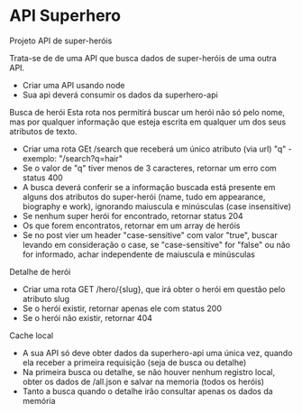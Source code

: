 # API Superhero

Projeto API de super-heróis

Trata-se de de uma API que busca dados de super-heróis de uma outra API.

- Criar uma API usando node
- Sua api deverá consumir os dados da superhero-api

Busca de herói
Esta rota nos permitirá buscar um herói não só pelo nome, mas por qualquer informação que esteja escrita em qualquer um dos seus atributos de texto.
- Criar uma rota GEt /search que receberá um único atributo (via url) "q" - exemplo: "/search?q=hair"
- Se o valor de "q" tiver menos de 3 caracteres, retornar um erro com status 400
- A busca deverá conferir se a informação buscada está presente em alguns dos atributos do super-herói (name, tudo em appearance, biography e work), ignorando maiuscula e minúsculas (case insensitive)
- Se nenhum super herói for encontrado, retornar status 204
- Os que forem encontratos, retornar em um array de heróis
- Se no post vier um header "case-sensitive" com valor "true", buscar levando em consideração o case, se "case-sensitive" for "false" ou não for informado, achar independente de maiuscula e minúsculas

Detalhe de herói
- Criar uma rota GET /hero/{slug}, que irá obter o herói em questão pelo atributo slug
- Se o herói existir, retornar apenas ele com status 200
- Se o herói não existir, retornar 404

Cache local
- A sua API só deve obter dados da superhero-api uma única vez, quando ela receber a primeira requisição (seja de busca ou detalhe)
- Na primeira busca ou detalhe, se não houver nenhum registro local, obter os dados de /all.json e salvar na memoria (todos os heróis)
- Tanto a busca quando o detalhe irão consultar apenas os dados da memória
